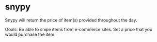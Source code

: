 # snypy

Snypy will return the price of item(s) provided throughout the day.

Goals:
    Be able to snipe items from e-commerce sites.
    Set a price that you would purchase the item.